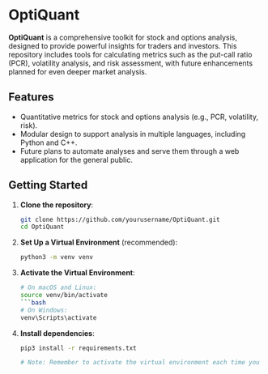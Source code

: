 # OptiQuant

**OptiQuant** is a comprehensive toolkit for stock and options analysis, designed to provide powerful insights for traders and investors. This repository includes tools for calculating metrics such as the put-call ratio (PCR), volatility analysis, and risk assessment, with future enhancements planned for even deeper market analysis.

## Features
- Quantitative metrics for stock and options analysis (e.g., PCR, volatility, risk).
- Modular design to support analysis in multiple languages, including Python and C++.
- Future plans to automate analyses and serve them through a web application for the general public.

## Getting Started
1. **Clone the repository**:
   ```bash
   git clone https://github.com/yourusername/OptiQuant.git
   cd OptiQuant

2. **Set Up a Virtual Environment** (recommended):
   ```bash
   python3 -m venv venv

3. **Activate the Virtual Environment**:
   ```bash
   # On macOS and Linux:
   source venv/bin/activate
   ```bash
   # On Windows:
   venv\Scripts\activate

4. **Install dependencies**:
   ```bash
   pip3 install -r requirements.txt

   # Note: Remember to activate the virtual environment each time you work on the project.

